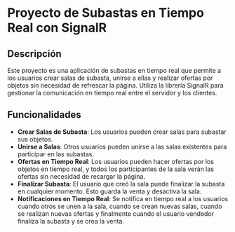 # Proyecto de Subastas en Tiempo Real con SignalR

## Descripción

Este proyecto es una aplicación de subastas en tiempo real que permite a los usuarios crear salas de subasta, unirse a ellas y realizar ofertas por objetos sin necesidad de refrescar la página.
Utiliza la librería SignalR para gestionar la comunicación en tiempo real entre el servidor y los clientes.

## Funcionalidades

- **Crear Salas de Subasta**: Los usuarios pueden crear salas para subastar sus objetos.
- **Unirse a Salas**: Otros usuarios pueden unirse a las salas existentes para participar en las subastas.
- **Ofertas en Tiempo Real**: Los usuarios pueden hacer ofertas por los objetos en tiempo real, y todos los participantes de la sala verán las ofertas sin necesidad de recargar la página.
- **Finalizar Subasta**: El usuario que creó la sala puede finalizar la subasta en cualquier momento. Esto guarda la venta y desactiva la sala.
- **Notificaciones en Tiempo Real**: Se notifica en tiempo real a los usuarios cuando otros se unen a la sala, cuando se crean nuevas salas, cuando se realizan nuevas ofertas y finalmente cuando el usuario vendedor finaliza la subasta y se crea la venta.
